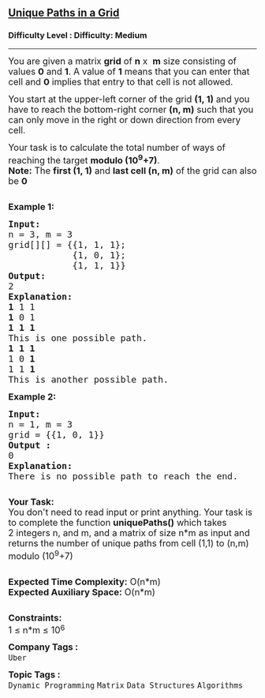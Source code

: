 <h2><a href="https://www.geeksforgeeks.org/problems/unique-paths-in-a-grid--170647/1">Unique Paths in a Grid</a></h2><h3>Difficulty Level : Difficulty: Medium</h3><hr><div class="problems_problem_content__Xm_eO"><p><span style="font-size:18px">You are given a matrix <strong>grid</strong> of&nbsp;<strong>n</strong> x&nbsp; <strong>m</strong> size consisting of values <strong>0</strong> and <strong>1</strong>. A value of <strong>1</strong> means that you can enter that cell and <strong>0</strong> implies that entry to that cell is not allowed. </span></p>

<p><span style="font-size:18px">You start at the upper-left corner of the grid <strong>(1, 1)</strong> and you have to reach the bottom-right corner <strong>(n, m)</strong> such that you can only move in the right or down direction from every cell. </span></p>

<p><span style="font-size:18px">Your task is to calculate the total number of ways of reaching the target <strong>modulo (10<sup>9</sup>+7)</strong>.<br>
<strong>Note:</strong> The <strong>first (1, 1)</strong> and <strong>last cell (n, m)</strong> of the grid can also be <strong>0</strong></span></p>

<p><br>
<strong><span style="font-size:18px">Example 1:</span></strong></p>

<pre><span style="font-size:18px"><strong>Input:
</strong>n = 3, m = 3
grid[][] = {{1, 1, 1};
&nbsp;           {1, 0, 1};
&nbsp;           {1, 1, 1}}
<strong>Output:
</strong>2
<strong>Explanation:</strong>
<strong>1</strong> 1 1
<strong>1</strong> 0 1
<strong>1 1 1
</strong>This is one possible path.
<strong>1</strong> <strong>1 1</strong>
1 0 <strong>1</strong>
1<strong> </strong>1 <strong>1
</strong>This is another possible path.</span>
</pre>

<p><span style="font-size:18px"><strong>Example 2:</strong></span></p>

<pre><span style="font-size:18px"><strong>Input:
</strong>n = 1, m = 3
grid = {{1, 0, 1}}
<strong>Output :</strong>
0
<strong>Explanation:</strong>
There is no possible path to reach the end.
</span></pre>

<p><br>
<span style="font-size:18px"><strong>Your Task:&nbsp;&nbsp;</strong><br>
You don't need to read input or print anything. Your task is to complete the function&nbsp;<strong>uniquePaths()</strong>&nbsp;which takes 2&nbsp;integers n,&nbsp;and m, and a matrix of size n*m as input and returns the number of unique paths from cell (1,1) to (n,m) modulo (10<sup>9</sup>+7)</span></p>

<p><br>
<span style="font-size:18px"><strong>Expected Time Complexity:</strong>&nbsp;O(n*m)<br>
<strong>Expected Auxiliary Space:</strong>&nbsp;O(n*m)</span></p>

<p><br>
<span style="font-size:18px"><strong>Constraints:</strong><br>
1 ≤ n*m ≤ 10</span><sup><span style="font-size:15px">6</span></sup></p>
</div><p><span style=font-size:18px><strong>Company Tags : </strong><br><code>Uber</code>&nbsp;<br><p><span style=font-size:18px><strong>Topic Tags : </strong><br><code>Dynamic Programming</code>&nbsp;<code>Matrix</code>&nbsp;<code>Data Structures</code>&nbsp;<code>Algorithms</code>&nbsp;